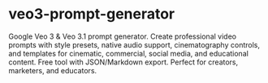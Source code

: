# veo3-prompt-generator
Google Veo 3 &amp; Veo 3.1 prompt generator. Create professional video prompts with style presets, native audio support, cinematography controls, and templates for cinematic, commercial, social media, and educational content. Free tool with JSON/Markdown export. Perfect for creators, marketers, and educators.
